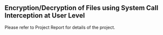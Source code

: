 Encryption/Decryption of Files using System Call Interception at User Level
---------------------------------------------------------------------------

Please refer to Project Report for details of the project.